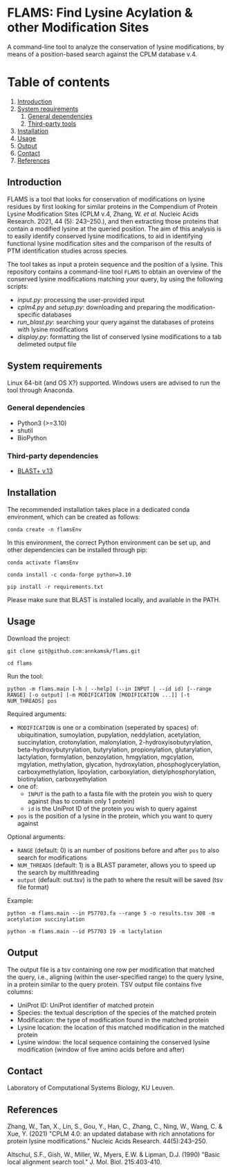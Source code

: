 # FLAMS: Find Lysine Acylation & other Modification Sites

A command-line tool to analyze the conservation of lysine modifications, by means of a position-based search against the CPLM database v.4.

# Table of contents

1.  [Introduction](#introduction)
2.  [System requirements](#system-requirements)
    1.  [General dependencies](#general-dependencies)
    2.  [Third-party tools](#third-party-tools)
3.  [Installation](#installation)
4.  [Usage](#usage)
5.  [Output](#output)
6.  [Contact](#contact)
7.  [References](#references)

## Introduction

FLAMS is a tool that looks for conservation of modifications on lysine residues by first looking for similar proteins in the Compendium of Protein Lysine Modification Sites (CPLM v.4, Zhang, W. *et al.* Nucleic Acids Research. 2021, 44 (5): 243–250.), and then extracting those proteins that contain a modified lysine at the queried position. The aim of this analysis is to easily identify conserved lysine modifications, to aid in identifying functional lysine modification sites and the comparison of the results of PTM identification studies across species.

The tool takes as input a protein sequence and the position of a lysine. This repository contains a command-line tool `FLAMS` to obtain an overview of the conserved lysine modifications matching your query, by using the following scripts:

* *input.py*: processing the user-provided input
* *cplm4.py* and *setup.py*: downloading and preparing the modification-specific databases
* *run_blast.py*: searching your query against the databases of proteins with lysine modifications
* *display.py*: formatting the list of conserved lysine modifications to a tab delimeted output file

## System requirements

Linux 64-bit (and OS X?) supported. Windows users are advised to run the tool through Anaconda.

### General dependencies

* Python3 (>=3.10)
* shutil
* BioPython

### Third-party dependencies

* [BLAST+ v.13](https://ftp.ncbi.nlm.nih.gov/blast/executables/blast+/LATEST/)

## Installation

The recommended installation takes place in a dedicated conda environment,
which can be created as follows:

`conda create -n flamsEnv`

In this environment, the correct Python environment can be set up,
and other dependencies can be installed through pip:

`conda activate flamsEnv`

`conda install -c conda-forge python=3.10`

`pip install -r requirements.txt`

Please make sure that BLAST is installed locally, and available in the PATH.

## Usage

Download the project:

`git clone git@github.com:annkamsk/flams.git`

`cd flams`

Run the tool:

`python -m flams.main [-h | --help] (--in INPUT | --id id) [--range RANGE] [-o output] [-m MODIFICATION [MODIFICATION ...]] [-t NUM_THREADS] pos`

Required arguments:
* `MODIFICATION` is one or a combination (seperated by spaces) of: ubiquitination, sumoylation, pupylation, neddylation, acetylation, succinylation, crotonylation, malonylation, 2-hydroxyisobutyrylation, beta-hydroxybutyrylation, butyrylation, propionylation, glutarylation, lactylation,  formylation, benzoylation, hmgylation, mgcylation, mgylation, methylation, glycation, hydroxylation, phosphoglycerylation, carboxymethylation, lipoylation, carboxylation, dietylphosphorylation, biotinylation, carboxyethylation
* one of:
  * `INPUT` is the path to a fasta file with the protein you wish to query against (has to contain only 1 protein)
  * `id` is the UniProt ID of the protein you wish to query against
* `pos` is the position of a lysine in the protein, which you want to query against

Optional arguments:
* `RANGE` (default: 0) is an number of positions before and after `pos` to also search for modifications
* `NUM_THREADS` (default: 1) is a BLAST parameter, allows you to speed up the search by multithreading
* `output` (default: out.tsv) is the path to where the result will be saved (tsv file format)

Example:

`python -m flams.main --in P57703.fa --range 5 -o results.tsv 308 -m acetylation succinylation`

`python -m flams.main --id P57703 19 -m lactylation`

## Output

The output file is a tsv containing one row per modification that matched the query, i.e., aligning (within the user-specified range) to the query lysine, in a protein similar to the query protein. TSV output file contains five columns:
* UniProt ID: UniProt identifier of matched protein
* Species: the textual description of the species of the matched protein
* Modification: the type of modification found in the matched protein
* Lysine location: the location of this matched modification in the matched protein
* Lysine window: the local sequence containing the conserved lysine modification (window of five amino acids before and after)

## Contact

Laboratory of Computational Systems Biology, KU Leuven.

## References

Zhang, W., Tan, X., Lin, S., Gou, Y., Han, C., Zhang, C., Ning, W., Wang, C. & Xue, Y. (2021) "CPLM 4.0: an updated database with rich annotations for protein lysine modifications." Nucleic Acids Research. 44(5):243–250.

Altschul, S.F., Gish, W., Miller, W., Myers, E.W. & Lipman, D.J. (1990) "Basic local alignment search tool." J. Mol. Biol. 215:403-410.
